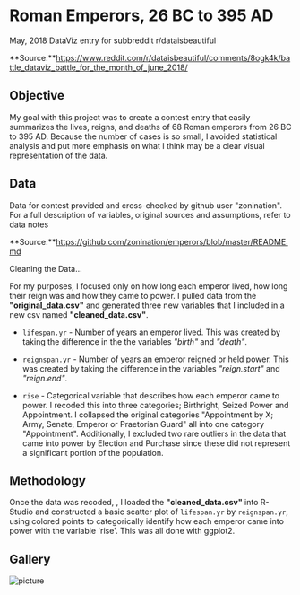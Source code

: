 Roman Emperors, 26 BC to 395 AD
===
May, 2018 DataViz entry for subbreddit r/dataisbeautiful

**Source:**https://www.reddit.com/r/dataisbeautiful/comments/8ogk4k/battle_dataviz_battle_for_the_month_of_june_2018/

Objective
---
My goal with this project was to create a contest entry that easily summarizes the lives, reigns, and deaths of 68 Roman emperors from 26 BC to 395 AD.  Because the number of cases is so small, I avoided statistical analysis and put more emphasis on what I think may be a clear visual representation of the data.

Data 
---
Data for contest provided and cross-checked by github user "zonination".
For a full description of variables, original sources and assumptions, refer to data notes

**Source:**https://github.com/zonination/emperors/blob/master/README.md

Cleaning the Data...

For my purposes, I focused only on how long each emperor lived, how long their reign was and how they came to power.  I pulled data from the **"original_data.csv"** and generated three new variables that I  included  in a new csv named **"cleaned_data.csv"**.

* `lifespan.yr` - Number of years an emperor lived. This was created by taking the difference in the the variables *"birth"* and *"death"*.


* `reignspan.yr` - Number of years an emperor reigned or held power.  This was created by taking the difference in the variables *"reign.start"* and *"reign.end"*.

* `rise` - Categorical variable that describes how each emperor came to power. I recoded this into three categories; Birthright, Seized Power and Appointment. I collapsed the original categories "Appointment by X; Army, Senate, Emperor or Praetorian Guard" all into one category "Appointment". Additionally, I excluded two rare outliers in the data that came into power by Election and Purchase since these did not represent a significant portion of the population.


Methodology
---
Once the data was recoded, , I loaded the **"cleaned_data.csv"** into R-Studio and constructed a basic scatter plot of `lifespan.yr` by `reignspan.yr`, using colored points to categorically identify how each emperor came into power with the variable 'rise'. This was all done with ggplot2.

Gallery
---
![picture](https://github.com/kyodahl/romanemperors/blob/master/scatterplot.png)

